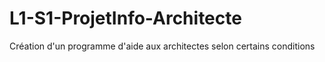 # L1-S1-ProjetInfo-Architecte

Création d'un programme d'aide aux architectes selon certains conditions
